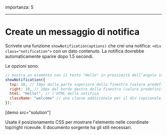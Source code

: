 importanza: 5

---

# Create un messaggio di notifica

Scrivete una funzione `showNotification(options)` che crei una notifica: `<div class="notification">` con un dato contenuto. La notifica dovrebbe automaticamente sparire dopo 1.5 secondi.

Le opzioni sono:

```js
// mostra un elemento con il testo "Hello" in prossimità dell'angolo in alto a destra della finestra
showNotification({
  top: 10, // 10px dalla parte superiore della finestra (valore predefinito 0px)
  right: 10, // 10px dal bordo destro della finestra (valore predefinito 0px)
  html: "Hello!", // l'HTML della notifica
  className: "welcome" // una classe addizionale per il div (opzionale)
});
```

[demo src="solution"]


Usate il posizionamento CSS per mostrare l'elemento nelle coordinate top/right ricevute. Il documento sorgente ha gli stili necessari.
